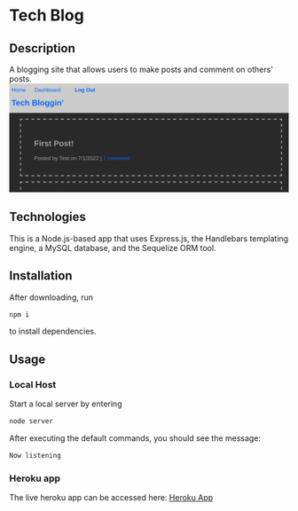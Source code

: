 # Tech Blog

## Description
A blogging site that allows users to make posts and comment on others' posts. 
![Screenshot](public/images/screenshot.png)

## Technologies
This is a Node.js-based app that uses Express.js, the Handlebars templating engine, a MySQL database, and the Sequelize ORM tool. 

## Installation
After downloading, run
```bash
npm i
```
to install dependencies. 
## Usage
### Local Host
Start a local server by entering 
```bash
node server
```
After executing the default commands, you should see the message:
```bash
Now listening
```
### Heroku app
The live heroku app can be accessed here: 
[Heroku App](https://ucb14-tech-blog.herokuapp.com/)
